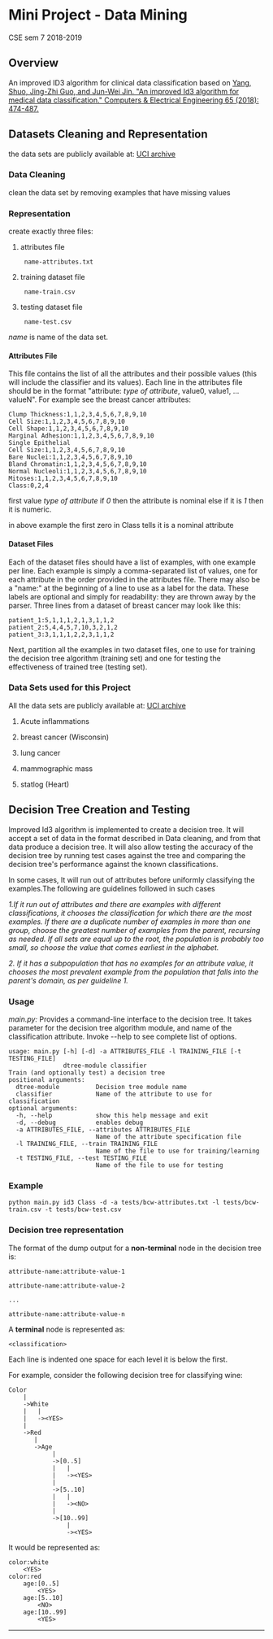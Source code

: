 # Mini Project - Data Mining

CSE sem 7 2018-2019

## Overview

An improved ID3 algorithm for clinical data classification based on
[Yang, Shuo, Jing-Zhi Guo, and Jun-Wei Jin. "An improved Id3 algorithm for medical data classification." Computers & Electrical 
Engineering 65 (2018): 474-487.](https://www.sciencedirect.com/science/article/pii/S004579061732517X "reference paper")

## Datasets Cleaning and Representation

the data sets are publicly available at:
[UCI archive](https://archive.ics.uci.edu/ml/)

### Data Cleaning
clean the data set by removing examples that have missing values

### Representation
create exactly three files: 

1. attributes file

        name-attributes.txt

2. training dataset file
        
        name-train.csv


3. testing dataset file
        
        name-test.csv

_name_ is name of the data set.

#### Attributes File
This file contains the list of all the attributes and their possible values (this will include the classifier and its values).
Each line in the attributes file should be in the format "attribute: _type of attribute_,  value0, value1, ... valueN". 
For example see the breast cancer attributes:

    Clump Thickness:1,1,2,3,4,5,6,7,8,9,10
    Cell Size:1,1,2,3,4,5,6,7,8,9,10
    Cell Shape:1,1,2,3,4,5,6,7,8,9,10
    Marginal Adhesion:1,1,2,3,4,5,6,7,8,9,10
    Single Epithelial
    Cell Size:1,1,2,3,4,5,6,7,8,9,10
    Bare Nuclei:1,1,2,3,4,5,6,7,8,9,10
    Bland Chromatin:1,1,2,3,4,5,6,7,8,9,10
    Normal Nucleoli:1,1,2,3,4,5,6,7,8,9,10
    Mitoses:1,1,2,3,4,5,6,7,8,9,10
    Class:0,2,4

first value _type of attribute_ if  _0_ then the attribute is nominal else if it is _1_ then it is numeric.

in above example the first zero in Class tells it is a nominal attribute
 
#### Dataset Files
Each of the dataset files should have a list of examples, with one example per line. Each example is simply a comma-separated
list of values, one for each attribute in the order provided in the attributes file. There may also be a "name:" at the 
beginning of a line to use as a label for the data. These labels are optional and simply for readability: they are thrown 
away by the parser. Three lines from a dataset of breast cancer may look like this:

    patient_1:5,1,1,1,2,1,3,1,1,2
    patient_2:5,4,4,5,7,10,3,2,1,2
    patient_3:3,1,1,1,2,2,3,1,1,2

Next, partition all the examples in two dataset files, one to use for training the decision tree algorithm (training set)
and one for testing the effectiveness of trained tree (testing set).

### Data Sets used for this Project

All the data sets are publicly available at:
[UCI archive](https://archive.ics.uci.edu/ml/)

1.  Acute inflammations

2.  breast cancer (Wisconsin)

3.  lung cancer

4.  mammographic mass

5.  statlog (Heart)


## Decision Tree Creation and Testing

Improved Id3 algorithm is implemented to create a decision tree. It will accept a set of data in the format described in Data 
cleaning, and from that data produce a decision tree. It will also allow testing the accuracy of the decision tree by running test 
cases against the tree and comparing the decision tree's performance against the known classifications.

In some cases, It will run out of attributes before uniformly classifying the examples.The following are guidelines followed in 
such cases

*1.If it run out of attributes and there are examples with different classifications, it chooses the classification for which 
there are the most examples. If there are a duplicate number of examples in more than one group, choose the greatest number of 
examples from the parent, recursing as needed. If all sets are equal up to the root, the population is probably too small, so 
choose the value that comes earliest in the alphabet.*

*2. If it has a subpopulation that has no examples for an attribute value, it chooses the most prevalent example from the
population that falls into the parent's domain, as per guideline 1.*

### Usage 
*main.py:* Provides a command-line interface to the decision tree. It takes parameter for the decision tree
algorithm module, and name of the classification attribute. Invoke --help to see complete list of options.


    usage: main.py [-h] [-d] -a ATTRIBUTES_FILE -l TRAINING_FILE [-t TESTING_FILE]
                   dtree-module classifier
    Train (and optionally test) a decision tree
    positional arguments:
      dtree-module          Decision tree module name
      classifier            Name of the attribute to use for classification
    optional arguments:
      -h, --help            show this help message and exit
      -d, --debug           enables debug
      -a ATTRIBUTES_FILE, --attributes ATTRIBUTES_FILE
                            Name of the attribute specification file
      -l TRAINING_FILE, --train TRAINING_FILE
                            Name of the file to use for training/learning
      -t TESTING_FILE, --test TESTING_FILE
                            Name of the file to use for testing 

 
### Example

    python main.py id3 Class -d -a tests/bcw-attributes.txt -l tests/bcw-train.csv -t tests/bcw-test.csv

### Decision tree representation
The format of the dump output for a __non-terminal__ node in the decision tree is:

    attribute-name:attribute-value-1
    
    attribute-name:attribute-value-2
    
    ...
    
    attribute-name:attribute-value-n

A __terminal__ node is represented as:

    <classification>


Each line is indented one space for each level it is below the first.

For example, consider the following decision tree for classifying wine:

    Color
        |
        ->White
        |   |
        |   -><YES>
        |
        ->Red
           |
           ->Age
                |
                ->[0..5]
                |   |
                |   -><YES>
                |
                ->[5..10]
                |   |
                |   -><NO>
                |
                ->[10..99]
                    |
                    -><YES>        
It would be represented as:

    color:white
        <YES>
    color:red
        age:[0..5]
            <YES>
        age:[5..10]
            <NO>
        age:[10..99]
            <YES>

___________________________________________________________________________________________________________________________________
